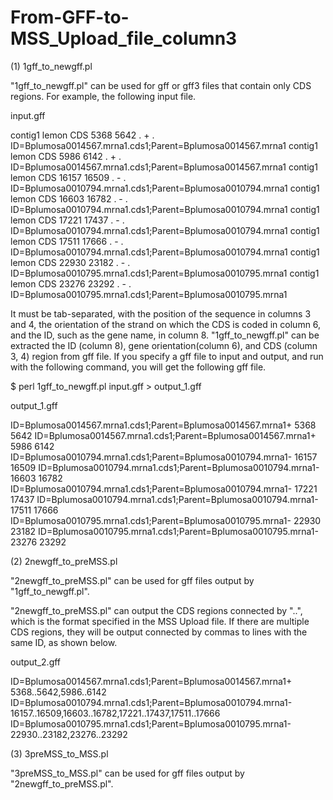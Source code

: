 # From-GFF-to-MSS_Upload_file_column3
(1) 1gff_to_newgff.pl

"1gff_to_newgff.pl" can be used for gff or gff3 files that contain only CDS regions. For example, the following input file. 

input.gff

contig1	lemon	CDS	5368	5642	.	+	.	ID=Bplumosa0014567.mrna1.cds1;Parent=Bplumosa0014567.mrna1
contig1	lemon	CDS	5986	6142	.	+	.	ID=Bplumosa0014567.mrna1.cds1;Parent=Bplumosa0014567.mrna1
contig1	lemon	CDS	16157	16509	.	-	.	ID=Bplumosa0010794.mrna1.cds1;Parent=Bplumosa0010794.mrna1
contig1	lemon	CDS	16603	16782	.	-	.	ID=Bplumosa0010794.mrna1.cds1;Parent=Bplumosa0010794.mrna1
contig1	lemon	CDS	17221	17437	.	-	.	ID=Bplumosa0010794.mrna1.cds1;Parent=Bplumosa0010794.mrna1
contig1	lemon	CDS	17511	17666	.	-	.	ID=Bplumosa0010794.mrna1.cds1;Parent=Bplumosa0010794.mrna1
contig1	lemon	CDS	22930	23182	.	-	.	ID=Bplumosa0010795.mrna1.cds1;Parent=Bplumosa0010795.mrna1
contig1	lemon	CDS	23276	23292	.	-	.	ID=Bplumosa0010795.mrna1.cds1;Parent=Bplumosa0010795.mrna1

It must be tab-separated, with the position of the sequence in columns 3 and 4, the orientation of the strand on which the CDS is coded in column 6, and the ID, such as the gene name, in column 8.
"1gff_to_newgff.pl" can be extracted the ID (column 8), gene orientation(column 6), and CDS (column 3, 4) region from gff file. If you specify a gff file to input and output, and run with the following command, you will get the following gff file.

$ perl 1gff_to_newgff.pl input.gff > output_1.gff

output_1.gff 

ID=Bplumosa0014567.mrna1.cds1;Parent=Bplumosa0014567.mrna1+ 5368 5642
ID=Bplumosa0014567.mrna1.cds1;Parent=Bplumosa0014567.mrna1+ 5986 6142
ID=Bplumosa0010794.mrna1.cds1;Parent=Bplumosa0010794.mrna1- 16157 16509
ID=Bplumosa0010794.mrna1.cds1;Parent=Bplumosa0010794.mrna1- 16603 16782
ID=Bplumosa0010794.mrna1.cds1;Parent=Bplumosa0010794.mrna1- 17221 17437
ID=Bplumosa0010794.mrna1.cds1;Parent=Bplumosa0010794.mrna1- 17511 17666
ID=Bplumosa0010795.mrna1.cds1;Parent=Bplumosa0010795.mrna1- 22930 23182
ID=Bplumosa0010795.mrna1.cds1;Parent=Bplumosa0010795.mrna1- 23276 23292

(2) 2newgff_to_preMSS.pl

"2newgff_to_preMSS.pl" can be used for gff files output by "1gff_to_newgff.pl". 

"2newgff_to_preMSS.pl" can output the CDS regions connected by "..", which is the format specified in the MSS Upload file. If there are multiple CDS regions, they will be output connected by commas to lines with the same ID, as shown below.

output_2.gff

ID=Bplumosa0014567.mrna1.cds1;Parent=Bplumosa0014567.mrna1+ 5368..5642,5986..6142
ID=Bplumosa0010794.mrna1.cds1;Parent=Bplumosa0010794.mrna1- 16157..16509,16603..16782,17221..17437,17511..17666
ID=Bplumosa0010795.mrna1.cds1;Parent=Bplumosa0010795.mrna1- 22930..23182,23276..23292

(3) 3preMSS_to_MSS.pl

"3preMSS_to_MSS.pl" can be used for gff files output by "2newgff_to_preMSS.pl". 



